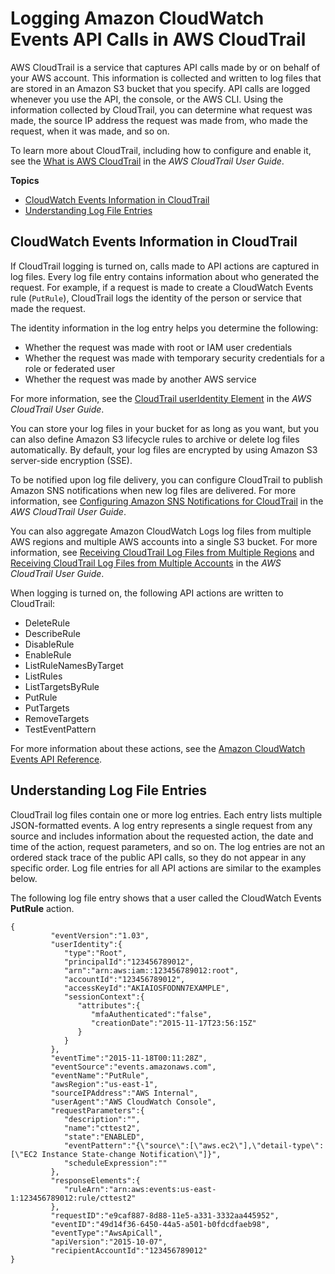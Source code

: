 # Logging Amazon CloudWatch Events API Calls in AWS CloudTrail<a name="logging_cw_api_calls_cwe"></a>

AWS CloudTrail is a service that captures API calls made by or on behalf of your AWS account\. This information is collected and written to log files that are stored in an Amazon S3 bucket that you specify\. API calls are logged whenever you use the API, the console, or the AWS CLI\. Using the information collected by CloudTrail, you can determine what request was made, the source IP address the request was made from, who made the request, when it was made, and so on\. 

To learn more about CloudTrail, including how to configure and enable it, see the [What is AWS CloudTrail](http://docs.aws.amazon.com/awscloudtrail/latest/userguide/what_is_cloud_trail_top_level.html) in the *AWS CloudTrail User Guide*\.

**Topics**
+ [CloudWatch Events Information in CloudTrail](#cw_info_in_ct_cwe)
+ [Understanding Log File Entries](#understanding_cw_log_file_entries_cwe)

## CloudWatch Events Information in CloudTrail<a name="cw_info_in_ct_cwe"></a>

If CloudTrail logging is turned on, calls made to API actions are captured in log files\. Every log file entry contains information about who generated the request\. For example, if a request is made to create a CloudWatch Events rule \(`PutRule`\), CloudTrail logs the identity of the person or service that made the request\.

The identity information in the log entry helps you determine the following:
+ Whether the request was made with root or IAM user credentials
+ Whether the request was made with temporary security credentials for a role or federated user
+ Whether the request was made by another AWS service

For more information, see the [CloudTrail userIdentity Element](http://docs.aws.amazon.com/awscloudtrail/latest/userguide/cloudtrail-event-reference-user-identity.html) in the *AWS CloudTrail User Guide*\.

You can store your log files in your bucket for as long as you want, but you can also define Amazon S3 lifecycle rules to archive or delete log files automatically\. By default, your log files are encrypted by using Amazon S3 server\-side encryption \(SSE\)\.

To be notified upon log file delivery, you can configure CloudTrail to publish Amazon SNS notifications when new log files are delivered\. For more information, see [Configuring Amazon SNS Notifications for CloudTrail](http://docs.aws.amazon.com/awscloudtrail/latest/userguide/getting_notifications_top_level.html) in the *AWS CloudTrail User Guide*\.

You can also aggregate Amazon CloudWatch Logs log files from multiple AWS regions and multiple AWS accounts into a single S3 bucket\. For more information, see [Receiving CloudTrail Log Files from Multiple Regions](http://docs.aws.amazon.com/awscloudtrail/latest/userguide/cloudtrail-receive-logs-from-multiple-accounts.html) and [Receiving CloudTrail Log Files from Multiple Accounts](http://docs.aws.amazon.com/awscloudtrail/latest/userguide/cloudtrail-receive-logs-from-multiple-accounts.html) in the *AWS CloudTrail User Guide*\.

When logging is turned on, the following API actions are written to CloudTrail:
+ DeleteRule
+ DescribeRule
+ DisableRule
+ EnableRule
+ ListRuleNamesByTarget
+ ListRules
+ ListTargetsByRule
+ PutRule
+ PutTargets
+ RemoveTargets
+ TestEventPattern

For more information about these actions, see the [Amazon CloudWatch Events API Reference](http://docs.aws.amazon.com/AmazonCloudWatchEvents/latest/APIReference/)\.

## Understanding Log File Entries<a name="understanding_cw_log_file_entries_cwe"></a>

CloudTrail log files contain one or more log entries\. Each entry lists multiple JSON\-formatted events\. A log entry represents a single request from any source and includes information about the requested action, the date and time of the action, request parameters, and so on\. The log entries are not an ordered stack trace of the public API calls, so they do not appear in any specific order\. Log file entries for all API actions are similar to the examples below\.

The following log file entry shows that a user called the CloudWatch Events **PutRule** action\.

```
{
         "eventVersion":"1.03",
         "userIdentity":{
            "type":"Root",
            "principalId":"123456789012",
            "arn":"arn:aws:iam::123456789012:root",
            "accountId":"123456789012",
            "accessKeyId":"AKIAIOSFODNN7EXAMPLE",
            "sessionContext":{
               "attributes":{
                  "mfaAuthenticated":"false",
                  "creationDate":"2015-11-17T23:56:15Z"
               }
            }
         },
         "eventTime":"2015-11-18T00:11:28Z",
         "eventSource":"events.amazonaws.com",
         "eventName":"PutRule",
         "awsRegion":"us-east-1",
         "sourceIPAddress":"AWS Internal",
         "userAgent":"AWS CloudWatch Console",
         "requestParameters":{
            "description":"",
            "name":"cttest2",
            "state":"ENABLED",
            "eventPattern":"{\"source\":[\"aws.ec2\"],\"detail-type\":[\"EC2 Instance State-change Notification\"]}",
            "scheduleExpression":""
         },
         "responseElements":{
            "ruleArn":"arn:aws:events:us-east-1:123456789012:rule/cttest2"
         },
         "requestID":"e9caf887-8d88-11e5-a331-3332aa445952",
         "eventID":"49d14f36-6450-44a5-a501-b0fdcdfaeb98",
         "eventType":"AwsApiCall",
         "apiVersion":"2015-10-07",
         "recipientAccountId":"123456789012"
}
```